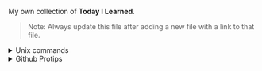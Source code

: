 My own collection of **Today I Learned**.

> Note: Always update this file after adding a new file with a link to that file.

<details>
<summary>Unix commands</summary>

* [awk](./unix-commands/awk.md)

</details>

<details>
<summary>Github Protips</summary>

* [collapse-markdown](./git/collapse-markdown.md)
* [rename-repo](./git/rename-repo.md)
* [git-branch](./git/git-branch.md)
* [git-rebase](./git/git-rebase.md)
</details>
